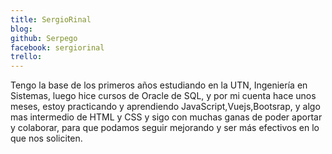 ```yaml
---
title: SergioRinal
blog: 
github: Serpego
facebook: sergiorinal
trello: 
---
```


Tengo la base de los primeros años estudiando en la UTN, Ingeniería en Sistemas, luego hice cursos de Oracle de SQL, y por mi cuenta hace unos meses, estoy practicando y aprendiendo JavaScript,Vuejs,Bootsrap, y algo mas intermedio de HTML y CSS y sigo con muchas ganas de poder aportar y colaborar, para que podamos seguir mejorando y ser más efectivos en lo que nos soliciten.
